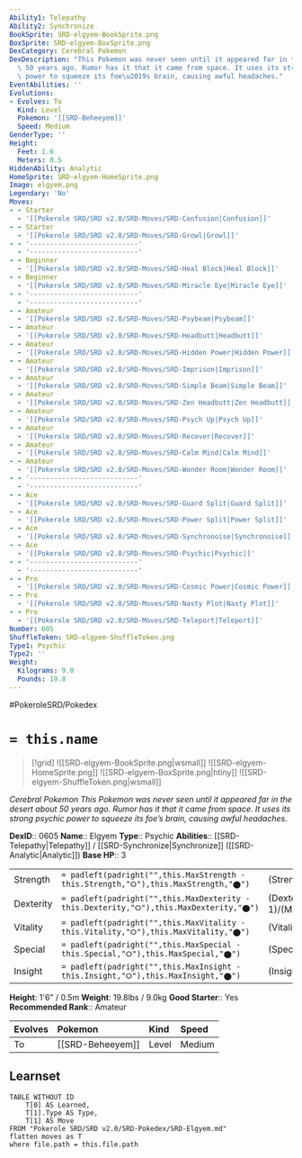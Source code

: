 ```yaml
---
Ability1: Telepathy
Ability2: Synchronize
BookSprite: SRD-elgyem-BookSprite.png
BoxSprite: SRD-elgyem-BoxSprite.png
DexCategory: Cerebral Pokemon
DexDescription: "This Pokemon was never seen until it appeared far in the desert about\
  \ 50 years ago. Rumor has it that it came from space. It uses its strong psychic\
  \ power to squeeze its foe\u2019s brain, causing awful headaches."
EventAbilities: ''
Evolutions:
- Evolves: To
  Kind: Level
  Pokemon: '[[SRD-Beheeyem]]'
  Speed: Medium
GenderType: ''
Height:
  Feet: 1.6
  Meters: 0.5
HiddenAbility: Analytic
HomeSprite: SRD-elgyem-HomeSprite.png
Image: elgyem.png
Legendary: 'No'
Moves:
- - Starter
  - '[[Pokerole SRD/SRD v2.0/SRD-Moves/SRD-Confusion|Confusion]]'
- - Starter
  - '[[Pokerole SRD/SRD v2.0/SRD-Moves/SRD-Growl|Growl]]'
- - '---------------------------'
  - '---------------------------'
- - Beginner
  - '[[Pokerole SRD/SRD v2.0/SRD-Moves/SRD-Heal Block|Heal Block]]'
- - Beginner
  - '[[Pokerole SRD/SRD v2.0/SRD-Moves/SRD-Miracle Eye|Miracle Eye]]'
- - '---------------------------'
  - '---------------------------'
- - Amateur
  - '[[Pokerole SRD/SRD v2.0/SRD-Moves/SRD-Psybeam|Psybeam]]'
- - Amateur
  - '[[Pokerole SRD/SRD v2.0/SRD-Moves/SRD-Headbutt|Headbutt]]'
- - Amateur
  - '[[Pokerole SRD/SRD v2.0/SRD-Moves/SRD-Hidden Power|Hidden Power]]'
- - Amateur
  - '[[Pokerole SRD/SRD v2.0/SRD-Moves/SRD-Imprison|Imprison]]'
- - Amateur
  - '[[Pokerole SRD/SRD v2.0/SRD-Moves/SRD-Simple Beam|Simple Beam]]'
- - Amateur
  - '[[Pokerole SRD/SRD v2.0/SRD-Moves/SRD-Zen Headbutt|Zen Headbutt]]'
- - Amateur
  - '[[Pokerole SRD/SRD v2.0/SRD-Moves/SRD-Psych Up|Psych Up]]'
- - Amateur
  - '[[Pokerole SRD/SRD v2.0/SRD-Moves/SRD-Recover|Recover]]'
- - Amateur
  - '[[Pokerole SRD/SRD v2.0/SRD-Moves/SRD-Calm Mind|Calm Mind]]'
- - Amateur
  - '[[Pokerole SRD/SRD v2.0/SRD-Moves/SRD-Wonder Room|Wonder Room]]'
- - '---------------------------'
  - '---------------------------'
- - Ace
  - '[[Pokerole SRD/SRD v2.0/SRD-Moves/SRD-Guard Split|Guard Split]]'
- - Ace
  - '[[Pokerole SRD/SRD v2.0/SRD-Moves/SRD-Power Split|Power Split]]'
- - Ace
  - '[[Pokerole SRD/SRD v2.0/SRD-Moves/SRD-Synchronoise|Synchronoise]]'
- - Ace
  - '[[Pokerole SRD/SRD v2.0/SRD-Moves/SRD-Psychic|Psychic]]'
- - '---------------------------'
  - '---------------------------'
- - Pro
  - '[[Pokerole SRD/SRD v2.0/SRD-Moves/SRD-Cosmic Power|Cosmic Power]]'
- - Pro
  - '[[Pokerole SRD/SRD v2.0/SRD-Moves/SRD-Nasty Plot|Nasty Plot]]'
- - Pro
  - '[[Pokerole SRD/SRD v2.0/SRD-Moves/SRD-Teleport|Teleport]]'
Number: 605
ShuffleToken: SRD-elgyem-ShuffleToken.png
Type1: Psychic
Type2: ''
Weight:
  Kilograms: 9.0
  Pounds: 19.8
---
```


#PokeroleSRD/Pokedex

# `= this.name`

> [!grid]
> ![[SRD-elgyem-BookSprite.png|wsmall]]
> ![[SRD-elgyem-HomeSprite.png]]
> ![[SRD-elgyem-BoxSprite.png|htiny]]
> ![[SRD-elgyem-ShuffleToken.png|wsmall]]


*Cerebral Pokemon*
*This Pokemon was never seen until it appeared far in the desert about 50 years ago. Rumor has it that it came from space. It uses its strong psychic power to squeeze its foe’s brain, causing awful headaches.*

**DexID**:: 0605
**Name**:: Elgyem
**Type**:: Psychic
**Abilities**:: [[SRD-Telepathy|Telepathy]] / [[SRD-Synchronize|Synchronize]] ([[SRD-Analytic|Analytic]])
**Base HP**:: 3

|           |                                                                                        |                                          |
| --------- | -------------------------------------------------------------------------------------- | ---------------------------------------- |
| Strength  | `= padleft(padright("",this.MaxStrength - this.Strength,"⭘"),this.MaxStrength,"⬤")`    | (Strength::2)/(MaxStrength::4)   |
| Dexterity | `= padleft(padright("",this.MaxDexterity - this.Dexterity,"⭘"),this.MaxDexterity,"⬤")` | (Dexterity:: 1)/(MaxDexterity::3) |
| Vitality  | `= padleft(padright("",this.MaxVitality - this.Vitality,"⭘"),this.MaxVitality,"⬤")`    | (Vitality::2)/(MaxVitality::4)   |
| Special   | `= padleft(padright("",this.MaxSpecial - this.Special,"⭘"),this.MaxSpecial,"⬤")`       | (Special::2)/(MaxSpecial::5)     |
| Insight   | `= padleft(padright("",this.MaxInsight - this.Insight,"⭘"),this.MaxInsight,"⬤")`       | (Insight::2)/(MaxInsight::4)     |

**Height**: 1'6" / 0.5m
**Weight**: 19.8lbs / 9.0kg
**Good Starter**:: Yes
**Recommended Rank**:: Amateur

| Evolves   | Pokemon          | Kind   | Speed   |
|:----------|:-----------------|:-------|:--------|
| To        | [[SRD-Beheeyem]] | Level  | Medium  |

## Learnset

```dataview
TABLE WITHOUT ID
    T[0] AS Learned,
    T[1].Type AS Type,
    T[1] AS Move
FROM "Pokerole SRD/SRD v2.0/SRD-Pokedex/SRD-Elgyem.md"
flatten moves as T
where file.path = this.file.path
```
